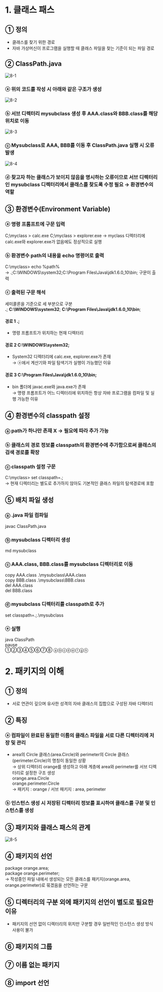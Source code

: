 # 1. 클래스 패스  
## ① 정의  
  - 클래스를 찾기 위한 경로  
  - 자바 가상머신이 프로그램을 실행할 때 클래스 파일을 찾는 기준이 되는 파일 경로  
## ② ClassPath.java  
![8-1](https://user-images.githubusercontent.com/48504392/67634122-54851b80-f8fb-11e9-972e-e0488aa007c1.png)  
### ⓐ 위의 코드를 작성 시 아래와 같은 구조가 생성  
![8-2](https://user-images.githubusercontent.com/48504392/67634149-9746f380-f8fb-11e9-8329-54f43eef2010.png)  
### ⓑ 서브 디렉터리 mysubclass 생성 후 AAA.class와 BBB.class를 해당 위치로 이동 
![8-3](https://user-images.githubusercontent.com/48504392/67634161-c3627480-f8fb-11e9-90ef-842ad8e1e918.png)  
### ⓒ Mysubclass로 AAA, BBB를 이동 후 ClassPath.java 실행 시 오류 발생  
![8-4](https://user-images.githubusercontent.com/48504392/67634170-d2492700-f8fb-11e9-98d3-d32a2dc542a0.png)  
### ⓓ 찾고자 하는 클래스가 보이지 않음을 명시하는 오류이므로 서브 디렉터리인 mysubclass 디렉터리에서 클래스를 찾도록 수정 필요  → 환경변수의 역할  
## ③ 환경변수(Environment Variable)  
### ⓐ 명령 프롬프트에 구문 입력  
  C;\myclass > calc.exe
  C;\myclass > explorer.exe 
  → myclass 디렉터리에 calc.exe와 explorer.exe가 없음에도 정상적으로 실행
### ⓑ 환경변수 path의 내용을 echo 명령어로 출력  
  C:\myclass> echo %path%  
  → .;C:\WINDOWS\system32;C:\Program Files\Java\jdk1.6.0_10\bin; 구문이 출력  
### ⓒ 출력된 구문 해석  
  세미콜론을 기준으로 세 부분으로 구분  
  **.**; **C:\WINDOWS\system32**; **C:\Program Files\Java\jdk1.6.0_10\bin**;  
#### 경로 1 .;
- 명령 프롬프트가 위치하는 현재 디렉터리  
#### 경로 2 C:\WINDOWS\system32;  
- System32 디렉터리에 calc.exe, explorer.exe가 존재  
  → ⓐ에서 계산기와 파일 탐색기가 실행이 가능했던 이유  
#### 경로 3 C:\Program Files\Java\jdk1.6.0_10\bin;  
- bin 폴더에 javac.exe와 java.exe가 존재  
  → 명령 프롬프트가 어느 디렉터리에 위치하든 항상 자바 프로그램을 컴파일 및 실행 가능한 이유  
## ④ 환경변수의 classpath 설정  
### ⓐ path가 하나만 존재 X → 필요에 따라 추가 가능  
### ⓑ 클래스의 경로 정보를 classpath의 환경변수에 추가함으로써 클래스의 검색 경로를 확장  
### ⓒ classpath 설정 구문  
C:\myclass> set classpath=.;  
→ 현재 디렉터리는 별도로 추가하지 않아도 기본적인 클래스 파일의 탐색경로에 포함  
## ⑤ 배치 파일 생성  
### ⓐ .java 파일 컴파일  
javac ClassPath.java  
### ⓑ mysubclass 디렉터리 생성  
md mysubclass  
### ⓒ AAA.class, BBB.class를 mysubclass 디렉터리로 이동  
copy AAA.class .\mysubclass\AAA.class  
copy BBB.class .\mysubclass\BBB.class  
del AAA.class  
del BBB.class  
### ⓓ mysubclass 디렉터리를 classpath로 추가  
set classpath=.;.\mysubclass  
### ⓔ 실행  
java ClassPath  
pause  
①②③④⑤⑥⑦⑧
ⓐⓑⓒⓓⓔⓕⓖⓗ
# 2. 패키지의 이해  
## ① 정의  
- 서로 연관이 깊으며 유사한 성격의 자바 클래스의 집합으로 구성된 자바 디렉터리  
## ② 특징  
### ⓐ 컴파일이 완료된 동일한 이름의 클래스 파일을 서로 다른 디렉터리에 저장 및 관리  
- area의 Circle 클래스(area.Circle)와 perimeter의 Circle 클래스(perimeter.Circle)의 명칭이 동일한 상황  
→ 상위 디렉터리 orange를 생성하고 아래 계층에 area와 perimeter를 서브 디렉터리로 설정한 구조 생성  
orange.area.Circle  
orange.perimeter.Circle  
→ 패키지 : orange / 서브 패키지 : area, perimeter  
### ⓑ 인스턴스 생성 시 저장된 디렉터리 정보를 표시하여 클래스를 구분 및 인스턴스를 생성  
## ③ 패키지와 클래스 패스의 관계  
![8-5](https://user-images.githubusercontent.com/48504392/67634262-de81b400-f8fc-11e9-9bfc-418cbe3d1c3e.png)  
## ④ 패키지의 선언  
package orange.area;  
package orange.perimeter;  
→ 작성중인 파일 내에서 생성되는 모든 클래스를 패키지(orange.area, orange.perimeter)로 묶겠음을 선언하는 구문  
## ⑤ 디렉터리의 구분 외에 패키지의 선언이 별도로 필요한 이유  
- 패키지의 선언 없이 디렉터리의 위치만 구분할 경우 일반적인 인스턴스 생성 방식 사용이 불가  
## ⑥ 패키지의 그룹  
## ⑦ 이름 없는 패키지  
## ⑧ import 선언  
